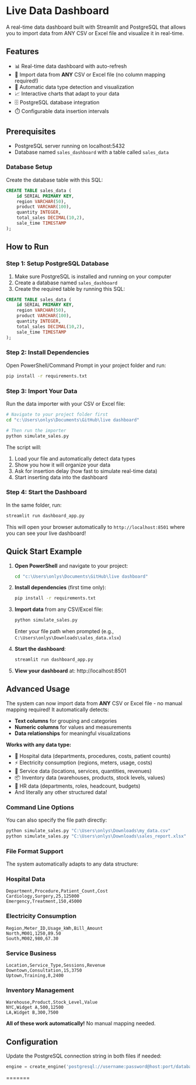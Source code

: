 # Live Data Dashboard

A real-time data dashboard built with Streamlit and PostgreSQL that allows you to import data from ANY CSV or Excel file and visualize it in real-time.

## Features

- 📊 Real-time data dashboard with auto-refresh
- 📁 Import data from **ANY** CSV or Excel file (no column mapping required!)
- 🤖 Automatic data type detection and visualization
- 📈 Interactive charts that adapt to your data
- 🗄️ PostgreSQL database integration
- ⏱️ Configurable data insertion intervals

## Prerequisites

- PostgreSQL server running on localhost:5432
- Database named `sales_dashboard` with a table called `sales_data`

### Database Setup

Create the database table with this SQL:

```sql
CREATE TABLE sales_data (
    id SERIAL PRIMARY KEY,
    region VARCHAR(50),
    product VARCHAR(100),
    quantity INTEGER,
    total_sales DECIMAL(10,2),
    sale_time TIMESTAMP
);
```

## How to Run

### Step 1: Setup PostgreSQL Database
1. Make sure PostgreSQL is installed and running on your computer
2. Create a database named `sales_dashboard`
3. Create the required table by running this SQL:

```sql
CREATE TABLE sales_data (
    id SERIAL PRIMARY KEY,
    region VARCHAR(50),
    product VARCHAR(100),
    quantity INTEGER,
    total_sales DECIMAL(10,2),
    sale_time TIMESTAMP
);
```

### Step 2: Install Dependencies
Open PowerShell/Command Prompt in your project folder and run:
```bash
pip install -r requirements.txt
```

### Step 3: Import Your Data
Run the data importer with your CSV or Excel file:
```bash
# Navigate to your project folder first
cd "c:\Users\onlys\Documents\GitHub\live dashboard"

# Then run the importer
python simulate_sales.py
```
The script will:
1. Load your file and automatically detect data types
2. Show you how it will organize your data
3. Ask for insertion delay (how fast to simulate real-time data)
4. Start inserting data into the dashboard

### Step 4: Start the Dashboard
In the same folder, run:
```bash
streamlit run dashboard_app.py
```

This will open your browser automatically to `http://localhost:8501` where you can see your live dashboard!

## Quick Start Example

1. **Open PowerShell** and navigate to your project:
   ```bash
   cd "c:\Users\onlys\Documents\GitHub\live dashboard"
   ```

2. **Install dependencies** (first time only):
   ```bash
   pip install -r requirements.txt
   ```

3. **Import data** from any CSV/Excel file:
   ```bash
   python simulate_sales.py
   ```
   Enter your file path when prompted (e.g., `C:\Users\onlys\Downloads\sales_data.xlsx`)

4. **Start the dashboard**:
   ```bash
   streamlit run dashboard_app.py
   ```

5. **View your dashboard** at: http://localhost:8501

## Advanced Usage

The system can now import data from **ANY** CSV or Excel file - no manual mapping required! It automatically detects:

- **Text columns** for grouping and categories
- **Numeric columns** for values and measurements
- **Data relationships** for meaningful visualizations

**Works with any data type:**
- 🏥 Hospital data (departments, procedures, costs, patient counts)
- ⚡ Electricity consumption (regions, meters, usage, costs)
- 🏪 Service data (locations, services, quantities, revenues)
- 📦 Inventory data (warehouses, products, stock levels, values)
- 👥 HR data (departments, roles, headcount, budgets)
- And literally any other structured data!

### Command Line Options

You can also specify the file path directly:
```bash
python simulate_sales.py "C:\Users\onlys\Downloads\my_data.csv"
python simulate_sales.py "C:\Users\onlys\Downloads\sales_report.xlsx"
```

### File Format Support

The system automatically adapts to any data structure:

### Hospital Data
```csv
Department,Procedure,Patient_Count,Cost
Cardiology,Surgery,25,125000
Emergency,Treatment,150,45000
```

### Electricity Consumption
```csv
Region,Meter_ID,Usage_kWh,Bill_Amount
North,M001,1250,89.50
South,M002,980,67.30
```

### Service Business
```csv
Location,Service_Type,Sessions,Revenue
Downtown,Consultation,15,3750
Uptown,Training,8,2400
```

### Inventory Management
```csv
Warehouse,Product,Stock_Level,Value
NYC,Widget A,500,12500
LA,Widget B,300,7500
```

**All of these work automatically!** No manual mapping needed.

## Configuration

Update the PostgreSQL connection string in both files if needed:
```python
engine = create_engine('postgresql://username:password@host:port/database_name')
```
=======
